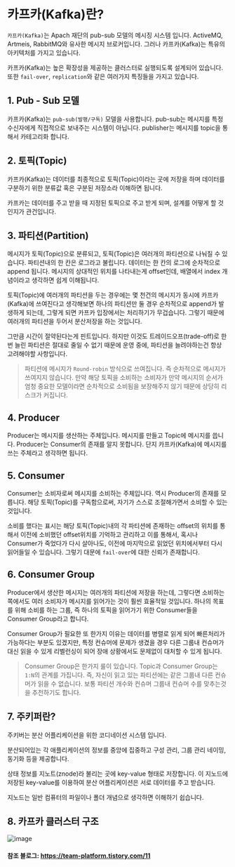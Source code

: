# 카프카(Kafka)란?

`카프카(Kafka)`는 Apach 재단의 pub-sub 모델의 메시징 시스템 입니다. ActiveMQ, Artmeis, RabbitMQ와 유사한 메시지 브로커입니다. 그러나 카프카(Kafka)는 특유의 아키텍처를 가지고 있습니다.

카프카(Kafka)는 높은 확장성을 제공하는 클러스터로 실행되도록 설계되어 있습니다. 또한 `fail-over`, `replication`와 같은 여러가지 특징들을 가지고 있습니다. 

## 1. Pub - Sub 모델

카프카(Kafka)는 `pub-sub(발행/구독)` 모델을 사용합니다. pub-sub는 메시지를 특정 수신자에게 직접적으로 보내주는 시스템이 아닙니다. publisher는 메시지를 topic을 통해서 카테고리화 합니다. 


## 2. 토픽(Topic)

카프카(Kafka)는 데이터를 최종적으로 토픽(Topic)이라는 곳에 저장을 하며 데이터를 구분하기 위한 분류값 혹은 구분된 저장소라 이해하면 됩니다. 

카프카는 데이터를 주고 받을 때 지정된 토픽으로 주고 받게 되며, 설계를 어떻게 할 것인지가 관건입니다.


## 3. 파티션(Partition)

메시지가 토픽(Topic)으로 분류되고, 토픽(Topic)은 여러개의 파티션으로 나눠질 수 있습니다. 파티션내의 한 칸은 로그라고 불립니다. 데이터는 한 칸의 로그에 순차적으로 append 됩니다. 메시지의 상대적인 위치를 나타내는게 offset인데, 배열에서 index 개념이라고 생각하면 쉽게 이해됩니다.

토픽(Topic)에 여러개의 파티션을 두는 경우에는 몇 천건의 메시지가 동시에 카프카(Kafka)에 쓰여진다고 생각해보면 하나의 파티션만 둘 경우 순차적으로 append가 발생하게 되는데, 그렇게 되면 카프카 입장에서는 처리하기가 무겁습니다. 그렇기 때문에 여러개의 파티션을 두어서 분산저장을 하는 것입니다. 

그만큼 시간이 절약된다는게 핀트입니다. 하지만 이것도 트레이드오프(trade-off)로 한 번 늘린 파티션은 절대로 줄일 수 없기 때문에 운영 중에, 파티션을 늘려야하는건 항상 고려해야할 사항입니다.

> 파티션에 메시지가 `Round-robin` 방식으로 쓰여집니다. 즉 순차적으로 메시지가 쓰여지지 않습니다. 만약 해당 토픽을 소비하는 소비자가 만약 메시지의 순서가 엄청 중요한 모델이라면 순차적으로 소비됨을 보장해주지 않기 때문에 상당히 리스크가 커집니다.


## 4. Producer

Producer는 메시지를 생산하는 주체입니다. 메시지를 만들고 Topic에 메시지를 씁니다. Producer는 Consumer의 존재를 알지 못합니다. 단지 카프카(Kafka)에 메시지를 쓰는 주체라고 생각하면 됩니다.


## 5. Consumer

Consumer는 소비자로써 메시지를 소비하는 주체입니다. 역시 Producer의 존재를 모릅니다. 해당 토픽(Topic)를 구독함으로써, 자기가 스스로 조절해가면서 소비할 수 있는 것입니다. 

소비를 했다는 표시는 해당 토픽(Topic)내의 각 파티션에 존재하는 offset의 위치를 통해서 이전에 소비했던 offset위치를 기억하고 관리하고 이를 통해서, 혹시나 Consumer가 죽었다가 다시 살아나도, 이전에 마지막으로 읽었던 위치에서부터 다시 읽어들일 수 있습니다. 그렇기 대문에 `fail-over`에 대한 신뢰가 존재합니다.

## 6. Consumer Group

Producer에서 생산한 메시지는 여러개의 파티션에 저장을 하는데, 그렇다면 소비하는 쪽에서도 여러 소비자가 메시지를 읽어가는 것이 훨씬 효율적일 것입니다. 하나의 목표를 위해 소비를 하는 그룹, 즉 하나의 토픽을 읽어가기 위한 Consumer들을 Consumer Group라고 합니다.

Consumer Group가 필요한 또 한가지 이유는 데이터를 병렬로 읽게 되어 빠른처리가 가능하다는 부분도 있겠지만, 특정 컨슈머에 문제가 생겼을 경우 다른 그룹내 컨슈머가 대신 읽을 수 있게 리벨런싱이 되어 장애 상황에서도 문제없이 대처할 수 있게 됩니다.

> Consumer Group은 한가지 룰이 있습니다. Topic과 Consumer Group는 `1:N`의 관계를 가집니다. 즉, 자신이 읽고 있는 파티션에는 같은 그룹내 다른 컨슈머가 읽을 수 없습니다. 
보통 파티션 개수와 컨슈머 그룹내 컨슈머 수를 맞추는것을 추천하기도 합니다. 


## 7. 주키퍼란?

주키버는 분산 어플리케이션을 위한 코디네이션 시스템 입니다. 

분산되어있는 각 애플리케이션의 정보를 중앙에 집중하고 구성 관리, 그룹 관리 네이밍, 동기화 등을 제공합니다.

상태 정보를 지노트(znode)라 불리는 곳에 key-value 형태로 저장합니다. 이 지노드에 저장된 key-value를 이용하여 분산 어플리케이션은 서로 데이터를 주고 받습니다.

지노드는 일반 컴퓨터의 파일이나 폴더 개념으로 생각하면 이해하기 쉽습니다.


## 8. 카프카 클러스터 구조

![image](https://user-images.githubusercontent.com/22395934/128202447-7b35e28a-27d3-4461-a111-b0dd4ee5dba7.png)

#### 참조 블로그: https://team-platform.tistory.com/11
